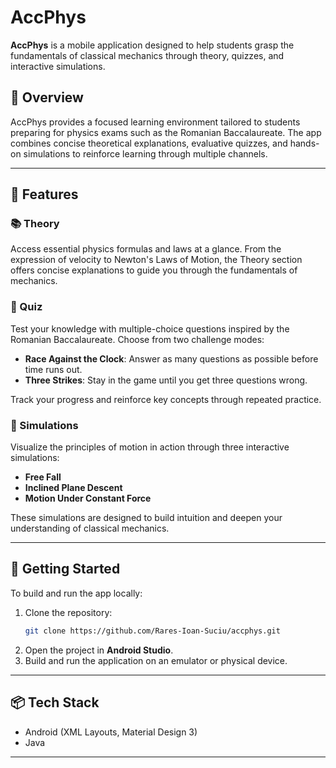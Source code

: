 # AccPhys

**AccPhys** is a mobile application designed to help students grasp the fundamentals of classical mechanics through theory, quizzes, and interactive simulations.

## 📖 Overview

AccPhys provides a focused learning environment tailored to students preparing for physics exams such as the Romanian Baccalaureate. The app combines concise theoretical explanations, evaluative quizzes, and hands-on simulations to reinforce learning through multiple channels.

---

## 🔹 Features

### 📚 Theory
Access essential physics formulas and laws at a glance. From the expression of velocity to Newton's Laws of Motion, the Theory section offers concise explanations to guide you through the fundamentals of mechanics.

### 📝 Quiz
Test your knowledge with multiple-choice questions inspired by the Romanian Baccalaureate. Choose from two challenge modes:
- **Race Against the Clock**: Answer as many questions as possible before time runs out.
- **Three Strikes**: Stay in the game until you get three questions wrong.

Track your progress and reinforce key concepts through repeated practice.

### 🔬 Simulations
Visualize the principles of motion in action through three interactive simulations:
- **Free Fall**
- **Inclined Plane Descent**
- **Motion Under Constant Force**

These simulations are designed to build intuition and deepen your understanding of classical mechanics.

---

## 🚀 Getting Started

To build and run the app locally:

1. Clone the repository:
   ```bash
   git clone https://github.com/Rares-Ioan-Suciu/accphys.git
   ```
2. Open the project in **Android Studio**.
3. Build and run the application on an emulator or physical device.

---

## 📦 Tech Stack

- Android (XML Layouts, Material Design 3)
- Java

---
